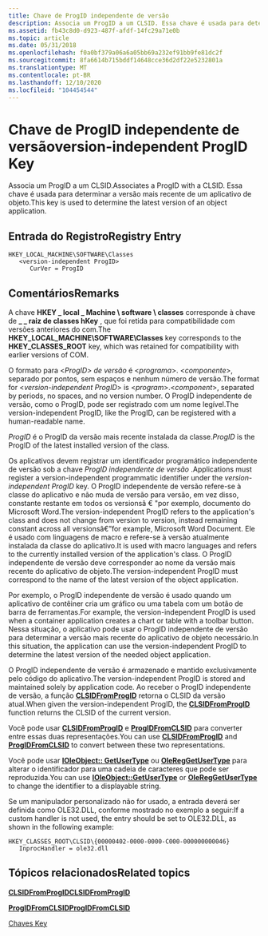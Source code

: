 ```yaml
---
title: Chave de ProgID independente de versão
description: Associa um ProgID a um CLSID. Essa chave é usada para determinar a versão mais recente de um aplicativo de objeto.
ms.assetid: fb43c8d0-d923-487f-afdf-14fc29a71e0b
ms.topic: article
ms.date: 05/31/2018
ms.openlocfilehash: f0a0bf379a06a6a05bb69a232ef91bb9fe81dc2f
ms.sourcegitcommit: 8fa6614b715bddf14648cce36d2df22e5232801a
ms.translationtype: MT
ms.contentlocale: pt-BR
ms.lasthandoff: 12/10/2020
ms.locfileid: "104454544"
---
```

# <a name="version-independent-progid-key"></a><span data-ttu-id="79952-104">Chave de ProgID independente de versão</span><span class="sxs-lookup"><span data-stu-id="79952-104">version-independent ProgID Key</span></span>

<span data-ttu-id="79952-105">Associa um ProgID a um CLSID.</span><span class="sxs-lookup"><span data-stu-id="79952-105">Associates a ProgID with a CLSID.</span></span> <span data-ttu-id="79952-106">Essa chave é usada para determinar a versão mais recente de um aplicativo de objeto.</span><span class="sxs-lookup"><span data-stu-id="79952-106">This key is used to determine the latest version of an object application.</span></span>

## <a name="registry-entry"></a><span data-ttu-id="79952-107">Entrada do Registro</span><span class="sxs-lookup"><span data-stu-id="79952-107">Registry Entry</span></span>

```
HKEY_LOCAL_MACHINE\SOFTWARE\Classes
   <version-independent ProgID>
      CurVer = ProgID
```

## <a name="remarks"></a><span data-ttu-id="79952-108">Comentários</span><span class="sxs-lookup"><span data-stu-id="79952-108">Remarks</span></span>

<span data-ttu-id="79952-109">A chave **HKEY \_ local \_ Machine \\ software \\ classes** corresponde à chave de **\_ \_ raiz de classes hKey** , que foi retida para compatibilidade com versões anteriores do com.</span><span class="sxs-lookup"><span data-stu-id="79952-109">The **HKEY\_LOCAL\_MACHINE\\SOFTWARE\\Classes** key corresponds to the **HKEY\_CLASSES\_ROOT** key, which was retained for compatibility with earlier versions of COM.</span></span>

<span data-ttu-id="79952-110">O formato para <*ProgID> de versão* é <*programa*>. <*componente*>, separado por pontos, sem espaços e nenhum número de versão.</span><span class="sxs-lookup"><span data-stu-id="79952-110">The format for <*version-independent ProgID*> is <*program*>.<*component*>, separated by periods, no spaces, and no version number.</span></span> <span data-ttu-id="79952-111">O ProgID independente de versão, como o ProgID, pode ser registrado com um nome legível.</span><span class="sxs-lookup"><span data-stu-id="79952-111">The version-independent ProgID, like the ProgID, can be registered with a human-readable name.</span></span>

<span data-ttu-id="79952-112">*ProgID* é o ProgID da versão mais recente instalada da classe.</span><span class="sxs-lookup"><span data-stu-id="79952-112">*ProgID* is the ProgID of the latest installed version of the class.</span></span>

<span data-ttu-id="79952-113">Os aplicativos devem registrar um identificador programático independente de versão sob a chave *ProgID independente de versão* .</span><span class="sxs-lookup"><span data-stu-id="79952-113">Applications must register a version-independent programmatic identifier under the *version-independent ProgID* key.</span></span> <span data-ttu-id="79952-114">O ProgID independente de versão refere-se à classe do aplicativo e não muda de versão para versão, em vez disso, constante restante em todos os versionsâ € "por exemplo, documento do Microsoft Word.</span><span class="sxs-lookup"><span data-stu-id="79952-114">The version-independent ProgID refers to the application's class and does not change from version to version, instead remaining constant across all versionsâ€”for example, Microsoft Word Document.</span></span> <span data-ttu-id="79952-115">Ele é usado com linguagens de macro e refere-se à versão atualmente instalada da classe do aplicativo.</span><span class="sxs-lookup"><span data-stu-id="79952-115">It is used with macro languages and refers to the currently installed version of the application's class.</span></span> <span data-ttu-id="79952-116">O ProgID independente de versão deve corresponder ao nome da versão mais recente do aplicativo de objeto.</span><span class="sxs-lookup"><span data-stu-id="79952-116">The version-independent ProgID must correspond to the name of the latest version of the object application.</span></span>

<span data-ttu-id="79952-117">Por exemplo, o ProgID independente de versão é usado quando um aplicativo de contêiner cria um gráfico ou uma tabela com um botão de barra de ferramentas.</span><span class="sxs-lookup"><span data-stu-id="79952-117">For example, the version-independent ProgID is used when a container application creates a chart or table with a toolbar button.</span></span> <span data-ttu-id="79952-118">Nessa situação, o aplicativo pode usar o ProgID independente de versão para determinar a versão mais recente do aplicativo de objeto necessário.</span><span class="sxs-lookup"><span data-stu-id="79952-118">In this situation, the application can use the version-independent ProgID to determine the latest version of the needed object application.</span></span>

<span data-ttu-id="79952-119">O ProgID independente de versão é armazenado e mantido exclusivamente pelo código do aplicativo.</span><span class="sxs-lookup"><span data-stu-id="79952-119">The version-independent ProgID is stored and maintained solely by application code.</span></span> <span data-ttu-id="79952-120">Ao receber o ProgID independente de versão, a função [**CLSIDFromProgID**](/windows/desktop/api/combaseapi/nf-combaseapi-clsidfromprogid) retorna o CLSID da versão atual.</span><span class="sxs-lookup"><span data-stu-id="79952-120">When given the version-independent ProgID, the [**CLSIDFromProgID**](/windows/desktop/api/combaseapi/nf-combaseapi-clsidfromprogid) function returns the CLSID of the current version.</span></span>

<span data-ttu-id="79952-121">Você pode usar [**CLSIDFromProgID**](/windows/desktop/api/combaseapi/nf-combaseapi-clsidfromprogid) e [**ProgIDFromCLSID**](/windows/desktop/api/combaseapi/nf-combaseapi-progidfromclsid) para converter entre essas duas representações.</span><span class="sxs-lookup"><span data-stu-id="79952-121">You can use [**CLSIDFromProgID**](/windows/desktop/api/combaseapi/nf-combaseapi-clsidfromprogid) and [**ProgIDFromCLSID**](/windows/desktop/api/combaseapi/nf-combaseapi-progidfromclsid) to convert between these two representations.</span></span>

<span data-ttu-id="79952-122">Você pode usar [**IOleObject:: GetUserType**](/windows/desktop/api/OleIdl/nf-oleidl-ioleobject-getusertype) ou [**OleRegGetUserType**](/windows/desktop/api/Ole2/nf-ole2-olereggetusertype) para alterar o identificador para uma cadeia de caracteres que pode ser reproduzida.</span><span class="sxs-lookup"><span data-stu-id="79952-122">You can use [**IOleObject::GetUserType**](/windows/desktop/api/OleIdl/nf-oleidl-ioleobject-getusertype) or [**OleRegGetUserType**](/windows/desktop/api/Ole2/nf-ole2-olereggetusertype) to change the identifier to a displayable string.</span></span>

<span data-ttu-id="79952-123">Se um manipulador personalizado não for usado, a entrada deverá ser definida como OLE32.DLL, conforme mostrado no exemplo a seguir:</span><span class="sxs-lookup"><span data-stu-id="79952-123">If a custom handler is not used, the entry should be set to OLE32.DLL, as shown in the following example:</span></span>

```
HKEY_CLASSES_ROOT\CLSID\{00000402-0000-0000-C000-000000000046}
   InprocHandler = ole32.dll
```

## <a name="related-topics"></a><span data-ttu-id="79952-124">Tópicos relacionados</span><span class="sxs-lookup"><span data-stu-id="79952-124">Related topics</span></span>

<dl> <dt>

[<span data-ttu-id="79952-125">**CLSIDFromProgID**</span><span class="sxs-lookup"><span data-stu-id="79952-125">**CLSIDFromProgID**</span></span>](/windows/desktop/api/combaseapi/nf-combaseapi-clsidfromprogid)
</dt> <dt>

[<span data-ttu-id="79952-126">**ProgIDFromCLSID**</span><span class="sxs-lookup"><span data-stu-id="79952-126">**ProgIDFromCLSID**</span></span>](/windows/desktop/api/combaseapi/nf-combaseapi-progidfromclsid)
</dt> <dt>

[<span data-ttu-id="79952-127"><ProgID> Chaves</span><span class="sxs-lookup"><span data-stu-id="79952-127"><ProgID> Key</span></span>](-progid--key.md)
</dt> </dl>

 

 




